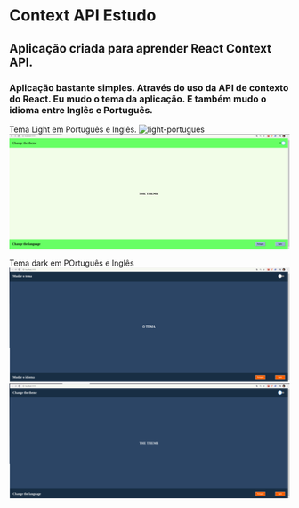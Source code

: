 # Context API Estudo
## Aplicação criada para aprender React Context API.

### Aplicação bastante simples. Através do uso da API de contexto do React. Eu mudo o tema da aplicação. E também mudo o idioma entre Inglês e Português.


Tema Light em Português e Inglês.
    ![light-portugues](assets/tema-light-em-português.png)
    ![light-ingles](assets/tema-light-ingles.png)

Tema dark em POrtuguês e Inglês
    ![dark-portugues](assets/tema-dark-portugues.png)
    ![dark-ingles](assets/tema-dark-ingles.png)